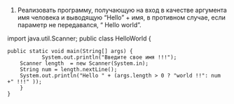 1. Реализовать программу, получающую на вход в качестве аргумента имя человека и выводящую 
   “Hello” + имя, в противном случае, если параметр не передавался, “ Hello world”.

import java.util.Scanner;
public class HelloWorld {

	public static void main(String[] args) {
               System.out.println("Введите свое имя !!!");
		Scanner length  = new Scanner(System.in);
		String num = length.nextLine();
		System.out.println("Hello " + (args.length > 0 ? "world !!": num +" !!!" ));			
		}
	}
		
